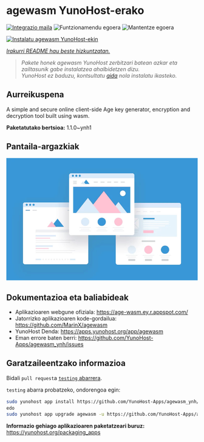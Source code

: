 <!--
Ohart ongi: README hau automatikoki sortu da <https://github.com/YunoHost/apps/tree/master/tools/readme_generator>ri esker
EZ editatu eskuz.
-->

# agewasm YunoHost-erako

[![Integrazio maila](https://apps.yunohost.org/badge/integration/agewasm)](https://ci-apps.yunohost.org/ci/apps/agewasm/)
![Funtzionamendu egoera](https://apps.yunohost.org/badge/state/agewasm)
![Mantentze egoera](https://apps.yunohost.org/badge/maintained/agewasm)

[![Instalatu agewasm YunoHost-ekin](https://install-app.yunohost.org/install-with-yunohost.svg)](https://install-app.yunohost.org/?app=agewasm)

*[Irakurri README hau beste hizkuntzatan.](./ALL_README.md)*

> *Pakete honek agewasm YunoHost zerbitzari batean azkar eta zailtasunik gabe instalatzea ahalbidetzen dizu.*  
> *YunoHost ez baduzu, kontsultatu [gida](https://yunohost.org/install) nola instalatu ikasteko.*

## Aurreikuspena

A simple and secure online client-side Age key generator, encryption and decryption tool built using wasm.

**Paketatutako bertsioa:** 1.1.0~ynh1

## Pantaila-argazkiak

![agewasm(r)en pantaila-argazkia](./doc/screenshots/example.jpg)

## Dokumentazioa eta baliabideak

- Aplikazioaren webgune ofiziala: <https://age-wasm.ey.r.appspot.com/>
- Jatorrizko aplikazioaren kode-gordailua: <https://github.com/MarinX/agewasm>
- YunoHost Denda: <https://apps.yunohost.org/app/agewasm>
- Eman errore baten berri: <https://github.com/YunoHost-Apps/agewasm_ynh/issues>

## Garatzaileentzako informazioa

Bidali `pull request`a [`testing` abarrera](https://github.com/YunoHost-Apps/agewasm_ynh/tree/testing).

`testing` abarra probatzeko, ondorengoa egin:

```bash
sudo yunohost app install https://github.com/YunoHost-Apps/agewasm_ynh/tree/testing --debug
edo
sudo yunohost app upgrade agewasm -u https://github.com/YunoHost-Apps/agewasm_ynh/tree/testing --debug
```

**Informazio gehiago aplikazioaren paketatzeari buruz:** <https://yunohost.org/packaging_apps>
